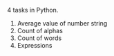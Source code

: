 4 tasks in Python.

1. Average value of number string
2. Count of alphas
3. Count of words
4. Expressions
